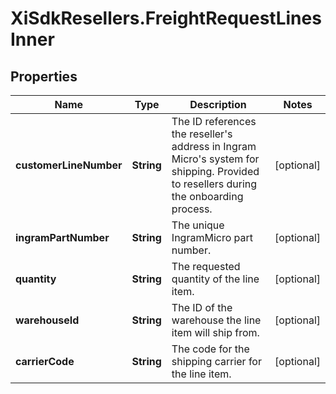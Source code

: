 # XiSdkResellers.FreightRequestLinesInner

## Properties

Name | Type | Description | Notes
------------ | ------------- | ------------- | -------------
**customerLineNumber** | **String** | The ID references the reseller&#39;s address in Ingram Micro&#39;s system for shipping. Provided to resellers during the onboarding process. | [optional] 
**ingramPartNumber** | **String** | The unique IngramMicro part number. | [optional] 
**quantity** | **String** | The requested quantity of the line item. | [optional] 
**warehouseId** | **String** | The ID of the warehouse the line item will ship from. | [optional] 
**carrierCode** | **String** | The code for the shipping carrier for the line item. | [optional] 


